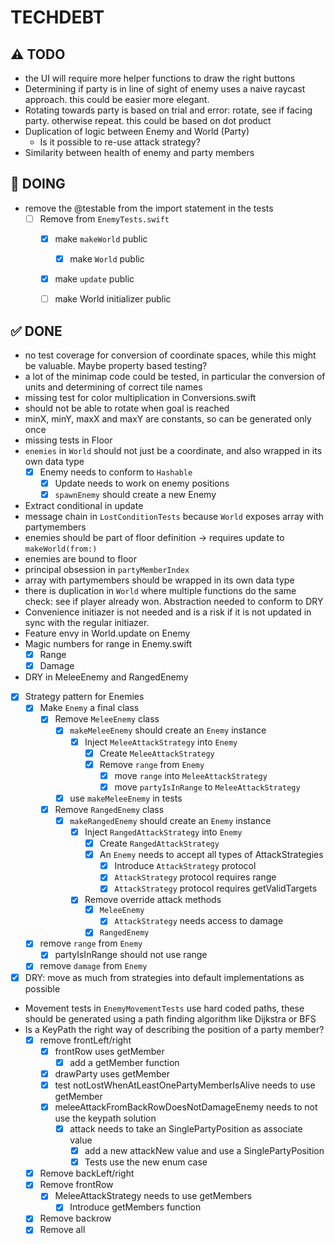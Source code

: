 # TECHDEBT

## ⚠️ TODO
- the UI will require more helper functions to draw the right buttons
- Determining if party is in line of sight of enemy uses a naive raycast approach. this could be easier more elegant.
- Rotating towards party is based on trial and error: rotate, see if facing party. otherwise repeat. this could be based on dot product
- Duplication of logic between Enemy and World (Party)
    - Is it possible to re-use attack strategy?
- Similarity between health of enemy and party members

## 🚧 DOING
- remove the @testable from the import statement in the tests
    - [ ] Remove from `EnemyTests.swift`
        - [X] make `makeWorld` public
            - [X] make `World` public
        - [X] make `update` public
        - [ ] make World initializer public
            


## ✅ DONE
- no test coverage for conversion of coordinate spaces, while this might be valuable. Maybe property based testing?
- a lot of the minimap code could be tested, in particular the conversion of units and determining of correct tile names
- missing test for color multiplication in Conversions.swift
- should not be able to rotate when goal is reached
- minX, minY, maxX and maxY are constants, so can be generated only once
- missing tests in Floor
- `enemies` in `World` should not just be a coordinate, and also wrapped in its own data type
    - [X] Enemy needs to conform to `Hashable`
        - [X] Update needs to work on enemy positions
        - [X] `spawnEnemy` should create a new Enemy
- Extract conditional in update
- message chain in `LostConditionTests` because `World` exposes array with partymembers
- enemies should be part of floor definition -> requires update to `makeWorld(from:)`
- enemies are bound to floor
- principal obsession in `partyMemberIndex`
- array with partymembers should be wrapped in its own data type
- there is duplication in `World` where multiple functions do the same check: see if player already won. Abstraction needed to conform to DRY
- Convenience initiazer is not needed and is a risk if it is not updated in sync with the regular initiazer.
- Feature envy in World.update on Enemy
- Magic numbers for range in Enemy.swift
    - [X] Range
    - [X] Damage
- DRY in MeleeEnemy and RangedEnemy
- [X] Strategy pattern for Enemies
    - [X] Make `Enemy` a final class
        - [X] Remove `MeleeEnemy` class
            - [X] `makeMeleeEnemy` should create an `Enemy` instance
                - [X] Inject `MeleeAttackStrategy` into `Enemy`
                    - [X] Create `MeleeAttackStrategy`
                    - [X] Remove `range` from `Enemy`
                        - [X] move `range` into `MeleeAttackStrategy`
                        - [X] move `partyIsInRange` to `MeleeAttackStrategy`
            - [X] use `makeMeleeEnemy` in tests
        - [X] Remove `RangedEnemy` class
            - [X] `makeRangedEnemy` should create an `Enemy` instance
                - [X] Inject `RangedAttackStrategy` into `Enemy`
                    - [X] Create `RangedAttackStrategy`
                    - [X] An `Enemy` needs to accept all types of AttackStrategies
                        - [X] Introduce `AttackStrategy` protocol
                        - [X] `AttackStrategy` protocol requires range
                        - [X] `AttackStrategy` protocol requires getValidTargets
                - [X] Remove override attack methods
                    - [X] `MeleeEnemy`
                        - [X] `AttackStrategy` needs access to damage
                    - [X] `RangedEnemy`
    - [X] remove `range` from `Enemy`
        - [X] partyIsInRange should not use range
    - [X] remove `damage` from `Enemy`
- [X] DRY: move as much from strategies into default implementations as possible
- Movement tests in `EnemyMovementTests` use hard coded paths, these should be generated using a path finding algorithm like Dijkstra or BFS
- Is a KeyPath the right way of describing the position of a party member?
    - [X] remove frontLeft/right
        - [X] frontRow uses getMember 
            - [X] add a getMember function
        - [X] drawParty uses getMember
        - [X] test notLostWhenAtLeastOnePartyMemberIsAlive needs to use getMember
        - [X]  meleeAttackFromBackRowDoesNotDamageEnemy needs to not use the keypath solution
            - [X] attack needs to take an SinglePartyPosition as associate value
                - [X] add a new attackNew value and use a SinglePartyPosition
                - [X] Tests use the new enum case
    - [X] Remove backLeft/right
    - [X] Remove frontRow
        - [X] MeleeAttackStrategy needs to use getMembers
            - [X] Introduce getMembers function
    - [X] Remove backrow
    - [X] Remove all
